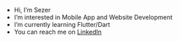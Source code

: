 - Hi, I’m Sezer
- I’m interested in Mobile App and Website Development
- I’m currently learning Flutter/Dart
- You can reach me on [LinkedIn](https://www.linkedin.com/in/sezeralaca/)
